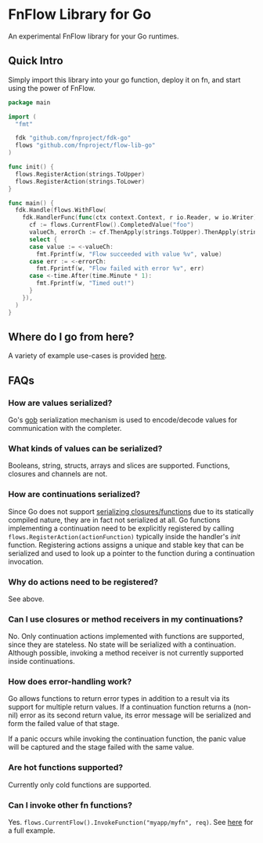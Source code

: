 # FnFlow Library for Go
An experimental FnFlow library for your Go runtimes.

## Quick Intro
Simply import this library into your go function, deploy it on fn, and start using the power of FnFlow.

```go
package main

import (
  "fmt"

  fdk "github.com/fnproject/fdk-go"
  flows "github.com/fnproject/flow-lib-go"
)

func init() {
  flows.RegisterAction(strings.ToUpper)
  flows.RegisterAction(strings.ToLower)
}

func main() {
  fdk.Handle(flows.WithFlow(
    fdk.HandlerFunc(func(ctx context.Context, r io.Reader, w io.Writer) {
      cf := flows.CurrentFlow().CompletedValue("foo")
      valueCh, errorCh := cf.ThenApply(strings.ToUpper).ThenApply(strings.ToLower).Get()
      select {
      case value := <-valueCh:
        fmt.Fprintf(w, "Flow succeeded with value %v", value)
      case err := <-errorCh:
        fmt.Fprintf(w, "Flow failed with error %v", err)
      case <-time.After(time.Minute * 1):
        fmt.Fprintf(w, "Timed out!")
      }
    }),
  )
}
```

## Where do I go from here?

A variety of example use-cases is provided [here](examples/hello-flow/README.md).

## FAQs

### How are values serialized?

Go's [gob](https://golang.org/pkg/encoding/gob/) serialization mechanism is used to encode/decode values for communication with the completer.

### What kinds of values can be serialized?

Booleans, string, structs, arrays and slices are supported. Functions, closures and channels are not.

### How are continuations serialized?

Since Go does not support [serializing closures/functions](https://github.com/golang/go/issues/5514) due to its statically compiled nature, they are in fact not serialized at all. Go functions implementing a continuation need to be explicitly registered by calling `flows.RegisterAction(actionFunction)` typically inside the handler's _init_ function. Registering actions assigns a unique and stable key that can be serialized and used to look up a pointer to the function during a continuation invocation.

### Why do actions need to be registered?

See above.

### Can I use closures or method receivers in my continuations?

No. Only continuation actions implemented with functions are supported, since they are stateless. No state will be serialized with a continuation. Although possible, invoking a method receiver is not currently supported inside continuations.

### How does error-handling work?

Go allows functions to return error types in addition to a result via its support for multiple return values. If a continuation function returns a (non-nil) error as its second return value, its error message will be serialized and form the failed value of that stage.

If a panic occurs while invoking the continuation function, the panic value will be captured and the stage failed with the same value.

### Are hot functions supported?

Currently only cold functions are supported.

### Can I invoke other fn functions?

Yes. `flows.CurrentFlow().InvokeFunction("myapp/myfn", req)`. See [here](examples/hello-flow/func.go) for a full example.
